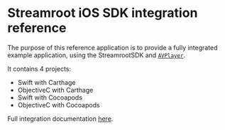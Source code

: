 # Streamroot iOS SDK integration reference

The purpose of this reference application is to provide a fully integrated example application, using the StreamrootSDK and [`AVPlayer`](https://developer.apple.com/reference/avfoundation/avplayer).

It contains 4 projects:

- Swift with Carthage
- ObjectiveC with Carthage
- Swift with Cocoapods
- ObjectiveC with Cocoapods

Full integration documentation [here](https://streamroot.readme.io/docs/ios-sdk).
